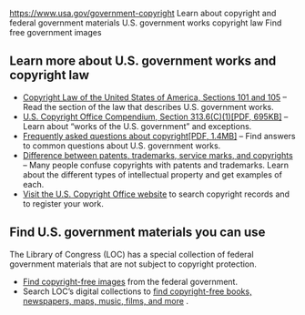 

https://www.usa.gov/government-copyright
Learn about copyright and federal government materials
U.S. government works copyright law
Find free government images

**Learn more about U.S. government works and copyright law**
------------------------------------------------------------

* [Copyright Law of the United States of America, Sections 101 and 105](https://www.copyright.gov/title17/92chap1.html#101)
  – Read the section of the law that describes U.S. government works.
* [U.S. Copyright Office Compendium, Section 313.6(C)(1)[PDF, 695KB]](https://www.copyright.gov/comp3/chap300/ch300-copyrightable-authorship.pdf)
  – Learn about “works of the U.S. government” and exceptions.
* [Frequently asked questions about copyright[PDF, 1.4MB]](https://www.cendi.gov/pdf/FAQ_Copyright_30jan18.pdf)
  – Find answers to common questions about U.S. government works.
* [Difference between patents, trademarks, service marks, and copyrights](https://www.uspto.gov/trademarks/basics/trademark-patent-copyright)
  – Many people confuse copyrights with patents and trademarks. Learn about the different types of intellectual property and get examples of each.
* [Visit the U.S. Copyright Office website](https://copyright.gov/)
  to search copyright records and to register your work.

**Find U.S. government materials you can use**
----------------------------------------------

The Library of Congress (LOC) has a special collection of federal government materials that are not subject to copyright protection.

* [Find copyright-free images](https://www.loc.gov/free-to-use/)
  from the federal government.
* Search LOC’s digital collections to
  [find copyright-free books, newspapers, maps, music, films, and more](https://www.loc.gov/collections/)
  .
